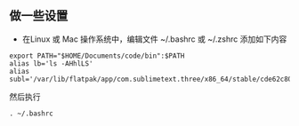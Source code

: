 ## 做一些设置
* 在Linux 或 Mac 操作系统中，编辑文件 ~/.bashrc 或  ~/.zshrc
添加如下内容
```shell
export PATH="$HOME/Documents/code/bin":$PATH
alias lb='ls -AHhlLS'
alias subl='/var/lib/flatpak/app/com.sublimetext.three/x86_64/stable/cde62c80719a149869291cc78dd4f86cdfbade8c97c9f5cd0e473a14551d1c7a/files/extra/sublime_text/sublime_text'
```
然后执行
```shell
. ~/.bashrc
```
